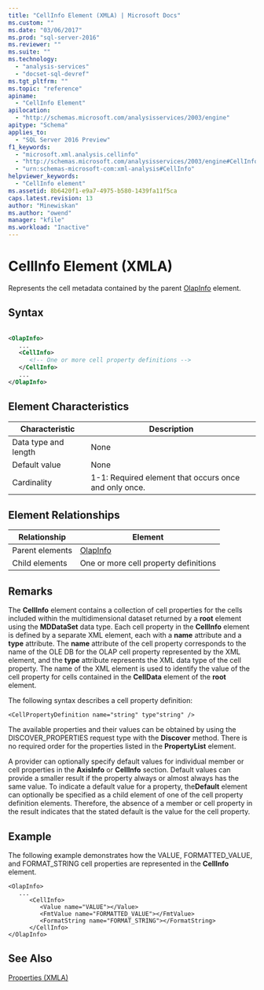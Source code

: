 ```yaml
---
title: "CellInfo Element (XMLA) | Microsoft Docs"
ms.custom: ""
ms.date: "03/06/2017"
ms.prod: "sql-server-2016"
ms.reviewer: ""
ms.suite: ""
ms.technology: 
  - "analysis-services"
  - "docset-sql-devref"
ms.tgt_pltfrm: ""
ms.topic: "reference"
apiname: 
  - "CellInfo Element"
apilocation: 
  - "http://schemas.microsoft.com/analysisservices/2003/engine"
apitype: "Schema"
applies_to: 
  - "SQL Server 2016 Preview"
f1_keywords: 
  - "microsoft.xml.analysis.cellinfo"
  - "http://schemas.microsoft.com/analysisservices/2003/engine#CellInfo"
  - "urn:schemas-microsoft-com:xml-analysis#CellInfo"
helpviewer_keywords: 
  - "CellInfo element"
ms.assetid: 8b6420f1-e9a7-4975-b580-1439fa11f5ca
caps.latest.revision: 13
author: "Minewiskan"
ms.author: "owend"
manager: "kfile"
ms.workload: "Inactive"
---
```

# CellInfo Element (XMLA)
  Represents the cell metadata contained by the parent [OlapInfo](../../../analysis-services/xmla/xml-elements-properties/olapinfo-element-xmla.md) element.  
  
## Syntax  
  
```xml  
  
<OlapInfo>  
   ...  
   <CellInfo>  
      <!-- One or more cell property definitions -->  
   </CellInfo>  
   ...  
</OlapInfo>  
```  
  
## Element Characteristics  
  
|Characteristic|Description|  
|--------------------|-----------------|  
|Data type and length|None|  
|Default value|None|  
|Cardinality|1-1: Required element that occurs once and only once.|  
  
## Element Relationships  
  
|Relationship|Element|  
|------------------|-------------|  
|Parent elements|[OlapInfo](../../../analysis-services/xmla/xml-elements-properties/olapinfo-element-xmla.md)|  
|Child elements|One or more cell property definitions|  
  
## Remarks  
 The **CellInfo** element contains a collection of cell properties for the cells included within the multidimensional dataset returned by a **root** element using the **MDDataSet** data type. Each cell property in the **CellInfo** element is defined by a separate XML element, each with a **name** attribute and a **type** attribute. The **name** attribute of the cell property corresponds to the name of the OLE DB for the OLAP cell property represented by the XML element, and the **type** attribute represents the XML data type of the cell property. The name of the XML element is used to identify the value of the cell property for cells contained in the **CellData** element of the **root** element.  
  
 The following syntax describes a cell property definition:  
  
```  
<CellPropertyDefinition name="string" type"string" />  
```  
  
 The available properties and their values can be obtained by using the DISCOVER_PROPERTIES request type with the **Discover** method. There is no required order for the properties listed in the **PropertyList** element.  
  
 A provider can optionally specify default values for individual member or cell properties in the **AxisInfo** or **CellInfo** section. Default values can provide a smaller result if the property always or almost always has the same value. To indicate a default value for a property, the**Default** element can optionally be specified as a child element of one of the cell property definition elements. Therefore, the absence of a member or cell property in the result indicates that the stated default is the value for the cell property.  
  
## Example  
 The following example demonstrates how the VALUE, FORMATTED_VALUE, and FORMAT_STRING cell properties are represented in the **CellInfo** element.  
  
```  
<OlapInfo>  
   ...  
      <CellInfo>  
         <Value name="VALUE"></Value>  
         <FmtValue name="FORMATTED_VALUE"></FmtValue>  
         <FormatString name="FORMAT_STRING"></FormatString>  
      </CellInfo>  
</OlapInfo>  
```  
  
## See Also  
 [Properties &#40;XMLA&#41;](../../../analysis-services/xmla/xml-elements-properties/xml-elements-properties.md)  
  
  
